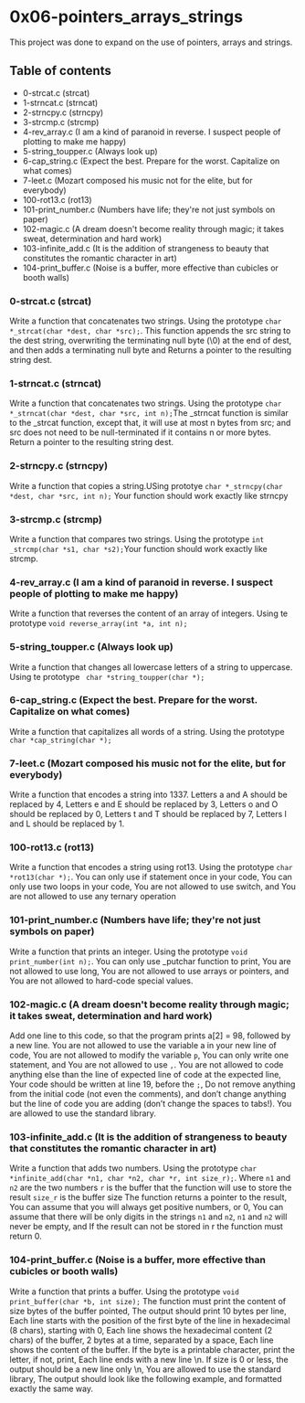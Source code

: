 # 0x06-pointers_arrays_strings
This project was done to expand on the use of pointers, arrays and strings.

## Table of contents
* 0-strcat.c (strcat)
* 1-strncat.c (strncat)
* 2-strncpy.c (strncpy)
* 3-strcmp.c (strcmp)
* 4-rev_array.c (I am a kind of paranoid in reverse. I suspect people of plotting to make me happy)
* 5-string_toupper.c (Always look up)
* 6-cap_string.c (Expect the best. Prepare for the worst. Capitalize on what comes)
* 7-leet.c (Mozart composed his music not for the elite, but for everybody)
* 100-rot13.c (rot13) 
* 101-print_number.c (Numbers have life; they're not just symbols on paper)
* 102-magic.c (A dream doesn't become reality through magic; it takes sweat, determination and hard work)
* 103-infinite_add.c (It is the addition of strangeness to beauty that constitutes the romantic character in art)
* 104-print_buffer.c (Noise is a buffer, more effective than cubicles or booth walls)

### 0-strcat.c (strcat)
Write a function that concatenates two strings. Using the prototype `char *_strcat(char *dest, char *src);`.
This function appends the src string to the dest string, overwriting the terminating null byte (\0) at the end of dest, and then adds a terminating null byte and Returns a pointer to the resulting string dest.

### 1-strncat.c (strncat)
Write a function that concatenates two strings. Using the prototype `char *_strncat(char *dest, char *src, int n);`The _strncat function is similar to the _strcat function, except that, it will use at most n bytes from src; and src does not need to be null-terminated if it contains n or more bytes. Return a pointer to the resulting string dest.

### 2-strncpy.c (strncpy)
Write a function that copies a string.USing prototye `char *_strncpy(char *dest, char *src, int n);`
Your function should work exactly like strncpy

### 3-strcmp.c (strcmp)
Write a function that compares two strings. Using the prototype `int _strcmp(char *s1, char *s2);`Your function should work exactly like strcmp.

### 4-rev_array.c (I am a kind of paranoid in reverse. I suspect people of plotting to make me happy)
Write a function that reverses the content of an array of integers.
Using te prototype `void reverse_array(int *a, int n);`

### 5-string_toupper.c (Always look up)
Write a function that changes all lowercase letters of a string to uppercase.
Using te prototype ` char *string_toupper(char *);`

### 6-cap_string.c (Expect the best. Prepare for the worst. Capitalize on what comes)
Write a function that capitalizes all words of a string.
Using the prototype `char *cap_string(char *);`

### 7-leet.c (Mozart composed his music not for the elite, but for everybody)
Write a function that encodes a string into 1337.
Letters a and A should be replaced by 4, Letters e and E should be replaced by 3, Letters o and O should be replaced by 0, Letters t and T should be replaced by 7, Letters l and L should be replaced by 1.

### 100-rot13.c (rot13)
Write a function that encodes a string using rot13.
Using the prototype `char *rot13(char *);`. You can only use if statement once in your code, You can only use two loops in your code, You are not allowed to use switch, and You are not allowed to use any ternary operation

### 101-print_number.c (Numbers have life; they're not just symbols on paper)
Write a function that prints an integer.
Using the prototype `void print_number(int n);`.
You can only use _putchar function to print, You are not allowed to use long, You are not allowed to use arrays or pointers, and You are not allowed to hard-code special values.

### 102-magic.c (A dream doesn't become reality through magic; it takes sweat, determination and hard work)
Add one line to this code, so that the program prints a[2] = 98, followed by a new line.
You are not allowed to use the variable a in your new line of code, You are not allowed to modify the variable `p`, You can only write one statement, and You are not allowed to use `,`. 
You are not allowed to code anything else than the line of expected line of code at the expected line, Your code should be written at line 19, before the `;`, Do not remove anything from the initial code (not even the comments), and don’t change anything but the line of code you are adding (don’t change the spaces to tabs!).
You are allowed to use the standard library.

### 103-infinite_add.c (It is the addition of strangeness to beauty that constitutes the romantic character in art)
Write a function that adds two numbers. Using the prototype `char *infinite_add(char *n1, char *n2, char *r, int size_r);`.
Where `n1` and `n2` are the two numbers
`r` is the buffer that the function will use to store the result
`size_r` is the buffer size
The function returns a pointer to the result, You can assume that you will always get positive numbers, or 0, You can assume that there will be only digits in the strings `n1` and `n2`, `n1` and `n2` will never be empty, and If the result can not be stored in r the function must return 0.

### 104-print_buffer.c (Noise is a buffer, more effective than cubicles or booth walls)
Write a function that prints a buffer. Using the prototype `void print_buffer(char *b, int size);`
The function must print the content of size bytes of the buffer pointed, The output should print 10 bytes per line, Each line starts with the position of the first byte of the line in hexadecimal (8 chars), starting with 0, Each line shows the hexadecimal content (2 chars) of the buffer, 2 bytes at a time, separated by a space, Each line shows the content of the buffer. If the byte is a printable character, print the letter, if not, print, Each line ends with a new line \n.
If size is 0 or less, the output should be a new line only \n, You are allowed to use the standard library, The output should look like the following example, and formatted exactly the same way.
